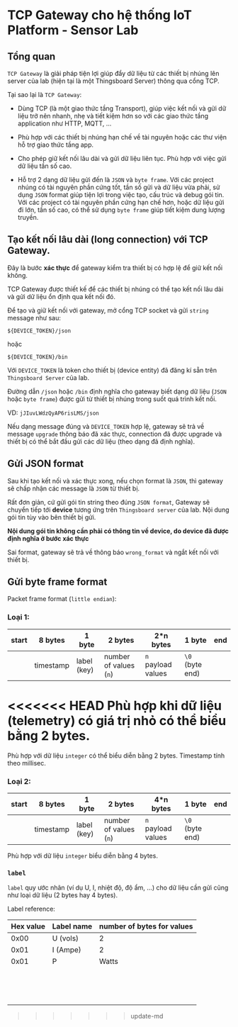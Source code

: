 # TCP Gateway cho hệ thống IoT Platform - Sensor Lab

## Tổng quan

`TCP Gateway` là giải pháp tiện lợi giúp đẩy dữ liệu từ các thiết bị nhúng lên server của lab (hiện tại là một Thingsboard Server) thông qua cổng TCP.

Tại sao lại là `TCP Gateway`:

- Dùng TCP (là một giao thức tầng Transport), giúp việc kết nối và gửi dữ liệu trở nên nhanh, nhẹ và tiết kiệm hơn so với các giao thức tầng application như HTTP, MQTT, ...

- Phù hợp với các thiết bị nhúng hạn chế về tài nguyên hoặc các thư viện hỗ trợ giao thức tầng app.

- Cho phép giữ kết nối lâu dài và gửi dữ liệu liên tục. Phù hợp với việc gửi dữ liệu tần số cao.

- Hỗ trợ 2 dạng dữ liệu gửi đến là `JSON` và `byte frame`. Với các project nhúng có tài nguyên phần cứng tốt, tần số gửi và dữ liệu vừa phải, sử dụng `JSON` format giúp tiện lợi trong việc tạo, cấu trúc và debug gói tin. Với các project có tài nguyên phần cứng hạn chế hơn, hoặc dữ liệu gửi đi lớn, tần số cao, có thể sử dụng `byte frame` giúp tiết kiệm dung lượng truyền.

## Tạo kết nối lâu dài (long connection) với TCP Gateway.

Đây là bước **xác thực** để gateway kiểm tra thiết bị có hợp lệ để giữ kết nối không.

TCP Gateway được thiết kế để các thiết bị nhúng có thể tạo kết nối lâu dài và gửi dữ liệu ổn định qua kết nối đó.

Để tạo và giữ kết nối với gateway, mở cổng TCP socket và gửi `string` message như sau:

```
${DEVICE_TOKEN}/json
```

hoặc 

```
${DEVICE_TOKEN}/bin
```

Với `DEVICE_TOKEN` là token cho thiết bị (device entity) đã đăng kí sẵn trên `Thingsboard Server` của lab.

Đường dẫn `/json` hoặc `/bin` định nghĩa cho gateway biết dạng dữ liệu (`JSON` hoặc `byte frame`) được gửi từ thiết bị nhúng trong suốt quá trình kết nối.

VD: `jJIuvLWdzQyAP6risLMS/json`

Nếu dạng message đúng và `DEVICE_TOKEN` hợp lệ, gateway sẽ trả về message `upgrade` thông báo đã xác thực, connection đã được upgrade và thiết bị có thể bắt đầu gửi các dữ liệu (theo dạng đã định nghĩa).

## Gửi JSON format

Sau khi tạo kết nối và xác thực xong, nếu chọn format là `JSON`, thì gateway sẽ chấp nhận các message là `JSON` từ thiết bị.

Rất đơn giản, cứ gửi gói tin string theo đúng `JSON format`, Gateway sẽ chuyển tiếp tới **device** tương ứng trên `Thingsboard server` của lab. Nội dung gói tin tùy vào bên thiết bị gửi.

**Nội dung gói tin không cần phải có thông tin về device, do device đã được định nghĩa ở bước xác thực**

Sai format, gateway sẽ trả về thông báo `wrong_format` và ngắt kết nối với thiết bị.

## Gửi byte frame format

Packet frame format (`little endian`):

### Loại 1: 

| start | 8 bytes | 1 byte | 2 bytes | 2*n bytes | 1 byte | end |
| --- | --- | --- | --- | --- | --- | --- |
|  | timestamp | label (key) | number of values (`n`)  | `n` payload values | `\0` (byte end) | |

<<<<<<< HEAD
Phù hợp khi dữ liệu (telemetry) có giá trị nhỏ có thể biểu bằng 2 bytes.
=======
Phù hợp với dữ liệu `integer` có thể biểu diễn bằng 2 bytes. Timestamp tính theo millisec.

### Loại 2:

| start | 8 bytes | 1 byte | 2 bytes | 4*n bytes | 1 byte | end |
| --- | --- | --- | --- | --- | --- | --- |
|  | timestamp | label (key) | number of values (`n`)  | `n` payload values | `\0` (byte end) | |

Phù hợp với dữ liệu `integer` biểu diễn bằng 4 bytes.

### `label`

`label` quy ước nhãn (ví dụ U, I, nhiệt độ, độ ẩm, ...) cho dữ liệu cần gửi cũng như loại dữ liệu (2 bytes hay 4 bytes).

Label reference:

| Hex value | Label name | number of bytes for values |
| --- | --- | --- |
| 0x00 | U (vols) | 2 |
| 0x01| I (Ampe) | 2 |
|0x01 | P | Watts | 2 |
||||
||||
||||
||||
||||
||||
||||
||||
||||
||||
||||
||||
||||
||||





>>>>>>> update-md

